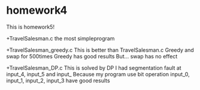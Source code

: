 homework4
=========

This is homework5!

+TravelSalesman.c
  the most simpleprogram

+TravelSalesman_greedy.c
  This is better than TravelSalesman.c
  Greedy and swap for 500times
  Greedy has good results
  But... swap has no effect

+TravelSalesman_DP.c
  This is solved by DP
  I had segmentation fault at input_4, input_5 and input_
  Because my program use bit operation
  input_0, input_1, input_2, input_3  have good results
